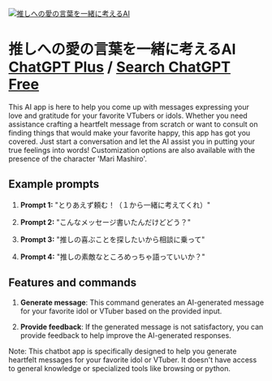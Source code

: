 
[![推しへの愛の言葉を一緒に考えるAI](https://files.oaiusercontent.com/file-dN8h7DdC5Ok2buleUrWytXmw?se=2123-10-18T09%3A55%3A15Z&sp=r&sv=2021-08-06&sr=b&rscc=max-age%3D31536000%2C%20immutable&rscd=attachment%3B%20filename%3D4efc9ee1-95bc-48ec-b741-e6b2a0bc6638.png&sig=RHjmEmLABwRgu2hN1bhPkeH7wDgljeckIkVwokeOrVA%3D)](https://chat.openai.com/g/g-FDKdnj0ZM-tui-sihenoai-noyan-xie-woyi-xu-nikao-eruai)

# 推しへの愛の言葉を一緒に考えるAI [ChatGPT Plus](https://chat.openai.com/g/g-FDKdnj0ZM-tui-sihenoai-noyan-xie-woyi-xu-nikao-eruai) / [Search ChatGPT Free](https://gptcall.net/index.html#/?search=%E6%8E%A8%E3%81%97%E3%81%B8%E3%81%AE%E6%84%9B%E3%81%AE%E8%A8%80%E8%91%89%E3%82%92%E4%B8%80%E7%B7%92%E3%81%AB%E8%80%83%E3%81%88%E3%82%8BAI)

This AI app is here to help you come up with messages expressing your love and gratitude for your favorite VTubers or idols. Whether you need assistance crafting a heartfelt message from scratch or want to consult on finding things that would make your favorite happy, this app has got you covered. Just start a conversation and let the AI assist you in putting your true feelings into words! Customization options are also available with the presence of the character 'Mari Mashiro'.

## Example prompts

1. **Prompt 1:** "とりあえず頼む！（１から一緒に考えてくれ）"

2. **Prompt 2:** "こんなメッセージ書いたんだけどどう？"

3. **Prompt 3:** "推しの喜ぶことを探したいから相談に乗って"

4. **Prompt 4:** "推しの素敵なところめっちゃ語っていいか？"

## Features and commands

1. **Generate message**: This command generates an AI-generated message for your favorite idol or VTuber based on the provided input.

2. **Provide feedback**: If the generated message is not satisfactory, you can provide feedback to help improve the AI-generated responses.

Note: This chatbot app is specifically designed to help you generate heartfelt messages for your favorite idol or VTuber. It doesn't have access to general knowledge or specialized tools like browsing or python.


